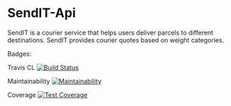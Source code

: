 # SendIT-Api

SendIT is a courier service that helps users deliver parcels to different destinations. SendIT provides courier quotes based on weight categories.

Badges:

Travis CL [![Build Status](https://travis-ci.com/JamesMudidi/SendIT-Api.svg?branch=Api)](https://travis-ci.com/JamesMudidi/SendIT-Api)

Maintainability [![Maintainability](https://api.codeclimate.com/v1/badges/e3730e3e8c4957519b59/maintainability)](https://codeclimate.com/github/JamesMudidi/SendIT-Api/maintainability)

Coverage [![Test Coverage](https://api.codeclimate.com/v1/badges/e3730e3e8c4957519b59/test_coverage)](https://codeclimate.com/github/JamesMudidi/SendIT-Api/test_coverage)


